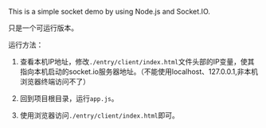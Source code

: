 This is a simple socket demo by using Node.js and Socket.IO.

只是一个可运行版本。

运行方法：
1. 查看本机IP地址，修改`./entry/client/index.html`文件头部的IP变量，使其指向本机启动的socket.io服务器地址。（不能使用localhost、127.0.0.1,非本机浏览器终端访问不了）

2. 回到项目根目录，运行`app.js`。

3. 使用浏览器访问`./entry/client/index.html`即可。


